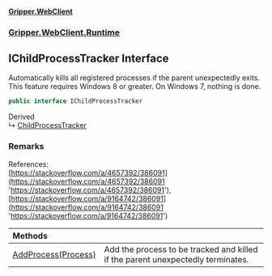#### [Gripper.WebClient](index 'index')
### [Gripper.WebClient.Runtime](Gripper_WebClient_Runtime 'Gripper.WebClient.Runtime')
## IChildProcessTracker Interface
Automatically kills all registered processes if the parent unexpectedly exits.  
This feature requires Windows 8 or greater. On Windows 7, nothing is done.
```csharp
public interface IChildProcessTracker
```

Derived  
&#8627; [ChildProcessTracker](Gripper_WebClient_Runtime_ChildProcessTracker 'Gripper.WebClient.Runtime.ChildProcessTracker')  
### Remarks
References:  
             [https://stackoverflow.com/a/4657392/386091](https://stackoverflow.com/a/4657392/386091 'https://stackoverflow.com/a/4657392/386091'),   
             [https://stackoverflow.com/a/9164742/386091](https://stackoverflow.com/a/9164742/386091 'https://stackoverflow.com/a/9164742/386091')

| Methods | |
| :--- | :--- |
| [AddProcess(Process)](Gripper_WebClient_Runtime_IChildProcessTracker_AddProcess(System_Diagnostics_Process) 'Gripper.WebClient.Runtime.IChildProcessTracker.AddProcess(System.Diagnostics.Process)') | Add the process to be tracked and killed if the parent unexpectedly terminates.<br/> |
